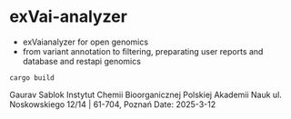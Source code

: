 # exVai-analyzer
 - exVaianalyzer for open genomics
 - from variant annotation to filtering, preparating user reports and database and restapi genomics
 
 ```
 cargo build
 ```

 Gaurav Sablok
 Instytut Chemii Bioorganicznej
 Polskiej Akademii Nauk
 ul. Noskowskiego 12/14 | 61-704, Poznań
 Date: 2025-3-12

